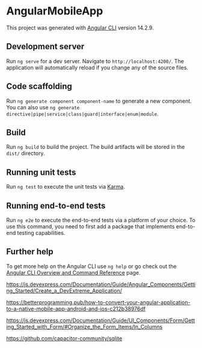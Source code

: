 # AngularMobileApp

This project was generated with [Angular CLI](https://github.com/angular/angular-cli) version 14.2.9.

## Development server

Run `ng serve` for a dev server. Navigate to `http://localhost:4200/`. The application will automatically reload if you change any of the source files.

## Code scaffolding

Run `ng generate component component-name` to generate a new component. You can also use `ng generate directive|pipe|service|class|guard|interface|enum|module`.

## Build

Run `ng build` to build the project. The build artifacts will be stored in the `dist/` directory.

## Running unit tests

Run `ng test` to execute the unit tests via [Karma](https://karma-runner.github.io).

## Running end-to-end tests

Run `ng e2e` to execute the end-to-end tests via a platform of your choice. To use this command, you need to first add a package that implements end-to-end testing capabilities.

## Further help

To get more help on the Angular CLI use `ng help` or go check out the [Angular CLI Overview and Command Reference](https://angular.io/cli) page.

https://js.devexpress.com/Documentation/Guide/Angular_Components/Getting_Started/Create_a_DevExtreme_Application/

https://betterprogramming.pub/how-to-convert-your-angular-application-to-a-native-mobile-app-android-and-ios-c212b38976df

https://js.devexpress.com/Documentation/Guide/UI_Components/Form/Getting_Started_with_Form/#Organize_the_Form_Items/In_Columns

https://github.com/capacitor-community/sqlite